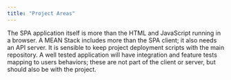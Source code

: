 ```yaml
---
title: "Project Areas"
---
```


The SPA application itself is more than the HTML and JavaScript running in a browser. A MEAN Stack includes more than the SPA client; it also needs an API server. It is sensible to keep project deployment scripts with the main repository. A well tested application will have integration and feature tests mapping to users behaviors; these are not part of the client or server, but should also be with the project.
